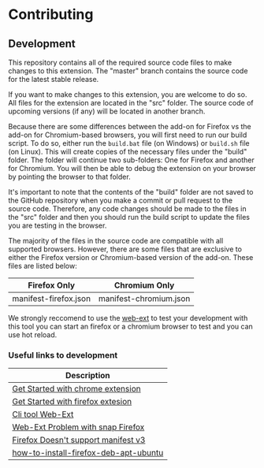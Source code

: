 # Contributing

## Development

This repository contains all of the required source code files to make changes to this extension. The "master" branch contains the source code for the latest stable release.

If you want to make changes to this extension, you are welcome to do so. All files for the extension are located in the "src" folder. The source code of upcoming versions (if any) will be located in another branch.

Because there are some differences between the add-on for Firefox vs the add-on for Chromium-based browsers, you will first need to run our build script. To do so, either run the `build.bat` file (on Windows) or `build.sh` file (on Linux). This will create copies of the necessary files under the "build" folder. The folder will continue two sub-folders: One for Firefox and another for Chromium. You will then be able to debug the extension on your browser by pointing the browser to that folder.


It's important to note that the contents of the "build" folder are not saved to the GitHub repository when you make a commit or pull request to the source code. Therefore, any code changes should be made to the files in the "src" folder and then you should run the build script to update the files you are testing in the browser.


The majority of the files in the source code are compatible with all supported browsers. However, there are some files that are exclusive to either the Firefox version or Chromium-based version of the add-on. These files are listed below:

| Firefox Only | Chromium Only |
| ------------ | ------------- |
| manifest-firefox.json | manifest-chromium.json |


We strongly reccomend to use the [web-ext](https://www.npmjs.com/package/web-ext) to test your development with this tool you can start an firefox or a chromium browser to test and you can use hot reload.

### Useful links to development
| Description |
| ------------ |
| [Get Started with chrome extension](https://developer.chrome.com/docs/extensions/mv3/getstarted/) |
| [Get Started with firefox extesion](https://developer.mozilla.org/en-US/docs/Mozilla/Add-ons/WebExtensions) |
| [Cli tool Web-Ext](https://www.npmjs.com/package/web-ext) |
| [Web-Ext Problem with snap Firefox](ttps://github.com/mozilla/web-ext/issues/1696) |
| [Firefox Doesn't support manifest v3](https://discourse.mozilla.org/t/when-will-web-ext-support-manifest-v3/91514) |
| [how-to-install-firefox-deb-apt-ubuntu](https://www.omgubuntu.co.uk/2022/04/how-to-install-firefox-deb-apt-ubuntu-22-04) |